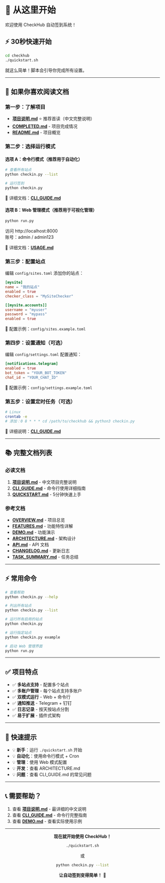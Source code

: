 # 🚀 从这里开始

欢迎使用 CheckHub 自动签到系统！

## ⚡ 30秒快速开始

```bash
cd checkhub
./quickstart.sh
```

就这么简单！脚本会引导你完成所有设置。

---

## 📖 如果你喜欢阅读文档

### 第一步：了解项目

- **[项目说明.md](项目说明.md)** ⭐ 推荐首读（中文完整说明）
- **[COMPLETED.md](COMPLETED.md)** - 项目完成情况
- **[README.md](README.md)** - 项目概览

### 第二步：选择运行模式

#### 选项 A：命令行模式（推荐用于自动化）

```bash
# 查看所有站点
python checkin.py --list

# 运行签到
python checkin.py
```

📖 详细文档：**[CLI_GUIDE.md](CLI_GUIDE.md)**

#### 选项 B：Web 管理模式（推荐用于可视化管理）

```bash
python run.py
```

访问 http://localhost:8000  
账号：admin / admin123

📖 详细文档：**[USAGE.md](USAGE.md)**

### 第三步：配置站点

编辑 `config/sites.toml` 添加你的站点：

```toml
[mysite]
name = "我的站点"
enabled = true
checker_class = "MySiteChecker"

[[mysite.accounts]]
username = "myuser"
password = "mypass"
enabled = true
```

📖 配置示例：`config/sites.example.toml`

### 第四步：设置通知（可选）

编辑 `config/settings.toml` 配置通知：

```toml
[notifications.telegram]
enabled = true
bot_token = "YOUR_BOT_TOKEN"
chat_id = "YOUR_CHAT_ID"
```

📖 配置示例：`config/settings.example.toml`

### 第五步：设置定时任务（可选）

```bash
# Linux
crontab -e
# 添加：0 8 * * * cd /path/to/checkhub && python3 checkin.py
```

📖 详细说明：**[CLI_GUIDE.md](CLI_GUIDE.md)**

---

## 📚 完整文档列表

### 必读文档

1. **[项目说明.md](项目说明.md)** - 中文项目完整说明
2. **[CLI_GUIDE.md](CLI_GUIDE.md)** - 命令行使用详细指南
3. **[QUICKSTART.md](QUICKSTART.md)** - 5分钟快速上手

### 参考文档

- **[OVERVIEW.md](OVERVIEW.md)** - 项目总览
- **[FEATURES.md](FEATURES.md)** - 功能特性详解
- **[DEMO.md](DEMO.md)** - 功能演示
- **[ARCHITECTURE.md](ARCHITECTURE.md)** - 架构设计
- **[API.md](API.md)** - API 文档
- **[CHANGELOG.md](CHANGELOG.md)** - 更新日志
- **[TASK_SUMMARY.md](TASK_SUMMARY.md)** - 任务总结

---

## ⚡ 常用命令

```bash
# 查看帮助
python checkin.py --help

# 列出所有站点
python checkin.py --list

# 运行所有启用的站点
python checkin.py

# 运行指定站点
python checkin.py example

# 启动 Web 管理界面
python run.py
```

---

## ✅ 项目特点

- ✅ **多站点支持** - 配置多个站点
- ✅ **多账户管理** - 每个站点支持多账户
- ✅ **双模式运行** - Web + 命令行
- ✅ **通知推送** - Telegram + 钉钉
- ✅ **日志记录** - 按天按站点分割
- ✅ **易于扩展** - 插件式架构

---

## 🎯 快速提示

- 💡 **新手**：运行 `./quickstart.sh` 开始
- 💡 **自动化**：使用命令行模式 + Cron
- 💡 **管理**：使用 Web 模式配置
- 💡 **开发**：查看 ARCHITECTURE.md
- 💡 **问题**：查看 CLI_GUIDE.md 的常见问题

---

## 📞 需要帮助？

1. 查看 **[项目说明.md](项目说明.md)** - 最详细的中文说明
2. 查看 **[CLI_GUIDE.md](CLI_GUIDE.md)** - 命令行完整指南
3. 查看 **[DEMO.md](DEMO.md)** - 查看实际使用示例

---

<div align="center">

**现在就开始使用 CheckHub！**

```bash
./quickstart.sh
```

或

```bash
python checkin.py --list
```

**让自动签到变得简单！** 🎉

</div>
